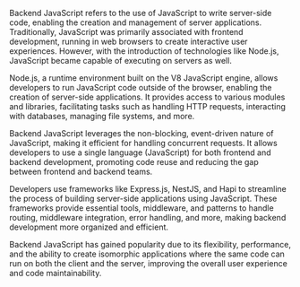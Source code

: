 Backend JavaScript refers to the use of JavaScript to write server-side code, enabling the creation and management of server applications. Traditionally, JavaScript was primarily associated with frontend development, running in web browsers to create interactive user experiences. However, with the introduction of technologies like Node.js, JavaScript became capable of executing on servers as well.

Node.js, a runtime environment built on the V8 JavaScript engine, allows developers to run JavaScript code outside of the browser, enabling the creation of server-side applications. It provides access to various modules and libraries, facilitating tasks such as handling HTTP requests, interacting with databases, managing file systems, and more.

Backend JavaScript leverages the non-blocking, event-driven nature of JavaScript, making it efficient for handling concurrent requests. It allows developers to use a single language (JavaScript) for both frontend and backend development, promoting code reuse and reducing the gap between frontend and backend teams.

Developers use frameworks like Express.js, NestJS, and Hapi to streamline the process of building server-side applications using JavaScript. These frameworks provide essential tools, middleware, and patterns to handle routing, middleware integration, error handling, and more, making backend development more organized and efficient.

Backend JavaScript has gained popularity due to its flexibility, performance, and the ability to create isomorphic applications where the same code can run on both the client and the server, improving the overall user experience and code maintainability.
